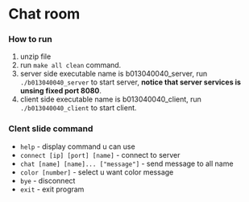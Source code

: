 Chat room
==========

### How to run ###
1. unzip file
2. run  `make all clean`  command.
3. server side executable name is b013040040_server, run  `./b013040040_server` to start server, **notice that server services is unsing fixed port 8080**.
4. client side executable name is b013040040_client, run  `./b013040040_client` to start client.

### Clent slide command ###
* `help`                           - display command u can use
* `connect [ip] [port] [name]`     - connect to server
* `chat [name] [name]... ["message"]` - send message to all name
* `color [number]`                 - select u want color message
* `bye`                            - disconnect
* `exit`                           - exit program
